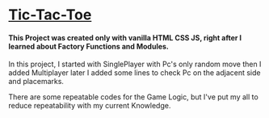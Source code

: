 # [Tic-Tac-Toe](https://mohd-arz.github.io/Tic-Tac-Toe/)

#### This Project was created only with vanilla HTML CSS JS, right after I learned about Factory Functions and Modules.

In this project, I started with SinglePlayer with Pc's only random move then I added Multiplayer later I added some lines to check Pc on the adjacent side and placemarks.

There are some repeatable codes for the Game Logic, but I've put my all to reduce repeatability with my current Knowledge.



